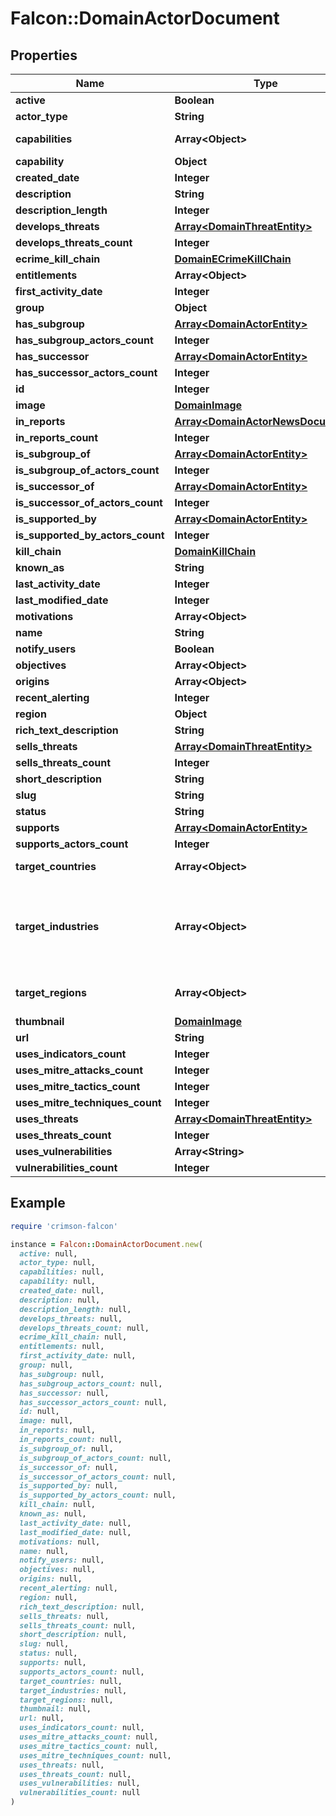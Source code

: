 # Falcon::DomainActorDocument

## Properties

| Name | Type | Description | Notes |
| ---- | ---- | ----------- | ----- |
| **active** | **Boolean** | Boolean field marking if actor is active |  |
| **actor_type** | **String** | Actor type, one of: targeted, ecrime | [optional] |
| **capabilities** | **Array&lt;Object&gt;** | actor&#39;s capabilities, some examples: RAT,Ransomware,Spearphishing,Downloader,Backdoor,InformationStealer,exploit,CredentialHarvesting,dropper,DenialOfService,Loader,Phishing |  |
| **capability** | **Object** |  | [optional] |
| **created_date** | **Integer** | Actor&#39;s document creation date when it was added to the Falcon portal in unix timestamp format |  |
| **description** | **String** | Actor&#39;s text description, partially containing structured data from other fields | [optional] |
| **description_length** | **Integer** |  | [optional] |
| **develops_threats** | [**Array&lt;DomainThreatEntity&gt;**](DomainThreatEntity.md) |  | [optional] |
| **develops_threats_count** | **Integer** |  | [optional] |
| **ecrime_kill_chain** | [**DomainECrimeKillChain**](DomainECrimeKillChain.md) |  | [optional] |
| **entitlements** | **Array&lt;Object&gt;** | Field used to filter user&#39;s access to actor documents | [optional] |
| **first_activity_date** | **Integer** | Actor&#39;s first activity observed date in unix timestamp format |  |
| **group** | **Object** |  | [optional] |
| **has_subgroup** | [**Array&lt;DomainActorEntity&gt;**](DomainActorEntity.md) |  | [optional] |
| **has_subgroup_actors_count** | **Integer** |  | [optional] |
| **has_successor** | [**Array&lt;DomainActorEntity&gt;**](DomainActorEntity.md) |  | [optional] |
| **has_successor_actors_count** | **Integer** |  | [optional] |
| **id** | **Integer** | Numerical ID for the Actor |  |
| **image** | [**DomainImage**](DomainImage.md) |  | [optional] |
| **in_reports** | [**Array&lt;DomainActorNewsDocument&gt;**](DomainActorNewsDocument.md) |  | [optional] |
| **in_reports_count** | **Integer** |  | [optional] |
| **is_subgroup_of** | [**Array&lt;DomainActorEntity&gt;**](DomainActorEntity.md) |  | [optional] |
| **is_subgroup_of_actors_count** | **Integer** |  | [optional] |
| **is_successor_of** | [**Array&lt;DomainActorEntity&gt;**](DomainActorEntity.md) |  | [optional] |
| **is_successor_of_actors_count** | **Integer** |  | [optional] |
| **is_supported_by** | [**Array&lt;DomainActorEntity&gt;**](DomainActorEntity.md) |  | [optional] |
| **is_supported_by_actors_count** | **Integer** |  | [optional] |
| **kill_chain** | [**DomainKillChain**](DomainKillChain.md) |  | [optional] |
| **known_as** | **String** | Alternative names and community identifiers of an actor |  |
| **last_activity_date** | **Integer** | Actor&#39;s last (most recent) activity observed date in unix timestamp format |  |
| **last_modified_date** | **Integer** | Actor&#39;s document last modified date in unix timestamp format |  |
| **motivations** | **Array&lt;Object&gt;** | Actor&#39;s activity motivation, one of: State-Sponsored, Criminal, Hacktivism |  |
| **name** | **String** | Actor&#39;s name, composed of 2 words | [optional] |
| **notify_users** | **Boolean** | internal field |  |
| **objectives** | **Array&lt;Object&gt;** | Actor&#39;s activity objectives, one of: IntelligenceGathering, FinancialGain, IntellectualPropertyTheft, defacement, Destruction, DenialOfService |  |
| **origins** | **Array&lt;Object&gt;** | represents origin of actor&#39;s activity and/or members, some examples: China,Russian Federation,Eastern Europe,Iran,East Asia, South Asia |  |
| **recent_alerting** | **Integer** | Recent CrowdStrike&#39;s finished intelligence alerting date in unix timestamp format | [optional] |
| **region** | **Object** |  | [optional] |
| **rich_text_description** | **String** | Rich text version of the description field | [optional] |
| **sells_threats** | [**Array&lt;DomainThreatEntity&gt;**](DomainThreatEntity.md) |  | [optional] |
| **sells_threats_count** | **Integer** |  | [optional] |
| **short_description** | **String** | Short version of the description field |  |
| **slug** | **String** | Name in url friendly format, lowercased and spaces replaced with dash | [optional] |
| **status** | **String** | Status of an actor, one of: Active, Inactive, Retired |  |
| **supports** | [**Array&lt;DomainActorEntity&gt;**](DomainActorEntity.md) |  | [optional] |
| **supports_actors_count** | **Integer** |  | [optional] |
| **target_countries** | **Array&lt;Object&gt;** | Target countries of actor&#39;s activity and attacks, slug value is a 2 characters code for the country value, some examples: United States,United Kingdom,Germany,India,Japan,France,Australia,Canada,China |  |
| **target_industries** | **Array&lt;Object&gt;** | Target economical industries of actor&#39;s activity and attacks. List of available values: Government, Financial Services, Technology, Telecommunications, Healthcare, Energy, Academic, Media, Aerospace, NGO, Manufacturing, Industrials and Engineering, Retail, Hospitality, Consulting and Professional Services, Opportunistic, Aviation, Defense, Transportation, Oil and Gas, Legal, Pharmaceutical, Logistics, Military, Automotive, Food and Beverage, Consumer Goods, Real Estate, Insurance, Agriculture, Chemicals, Utilities, Maritime, Extractive, Travel, Dissident, Cryptocurrency, Entertainment, National Government, Law Enforcement, Think Tanks, Local Government, Sports Organizations, Computer Gaming, Biomedical, Nonprofit, Financial Management &amp; Hedge Funds, Political Parties, Architectural and Engineering, Emergency Services, Social Media, International Government, Nuclear, Research Entities, Vocational and Higher-Level Education, eCommerce |  |
| **target_regions** | **Array&lt;Object&gt;** | Target geographic regions of actor&#39;s activity and attacks. List of available values: North America, Western Europe, Southeast Asia, Middle East, Eastern Europe, South Asia, South America, Oceania, East Asia, Central Africa, Northern Europe, Southern Europe, North Africa, Southern Africa, Central America, Central Asia, East Africa, West Africa, Caribbean |  |
| **thumbnail** | [**DomainImage**](DomainImage.md) |  | [optional] |
| **url** | **String** | URL at which actor profile can be accessed | [optional] |
| **uses_indicators_count** | **Integer** |  | [optional] |
| **uses_mitre_attacks_count** | **Integer** |  | [optional] |
| **uses_mitre_tactics_count** | **Integer** |  | [optional] |
| **uses_mitre_techniques_count** | **Integer** |  | [optional] |
| **uses_threats** | [**Array&lt;DomainThreatEntity&gt;**](DomainThreatEntity.md) |  | [optional] |
| **uses_threats_count** | **Integer** |  | [optional] |
| **uses_vulnerabilities** | **Array&lt;String&gt;** | Comma separated values of vulnerabilities by CVE codes that are exploited by actor | [optional] |
| **vulnerabilities_count** | **Integer** |  | [optional] |

## Example

```ruby
require 'crimson-falcon'

instance = Falcon::DomainActorDocument.new(
  active: null,
  actor_type: null,
  capabilities: null,
  capability: null,
  created_date: null,
  description: null,
  description_length: null,
  develops_threats: null,
  develops_threats_count: null,
  ecrime_kill_chain: null,
  entitlements: null,
  first_activity_date: null,
  group: null,
  has_subgroup: null,
  has_subgroup_actors_count: null,
  has_successor: null,
  has_successor_actors_count: null,
  id: null,
  image: null,
  in_reports: null,
  in_reports_count: null,
  is_subgroup_of: null,
  is_subgroup_of_actors_count: null,
  is_successor_of: null,
  is_successor_of_actors_count: null,
  is_supported_by: null,
  is_supported_by_actors_count: null,
  kill_chain: null,
  known_as: null,
  last_activity_date: null,
  last_modified_date: null,
  motivations: null,
  name: null,
  notify_users: null,
  objectives: null,
  origins: null,
  recent_alerting: null,
  region: null,
  rich_text_description: null,
  sells_threats: null,
  sells_threats_count: null,
  short_description: null,
  slug: null,
  status: null,
  supports: null,
  supports_actors_count: null,
  target_countries: null,
  target_industries: null,
  target_regions: null,
  thumbnail: null,
  url: null,
  uses_indicators_count: null,
  uses_mitre_attacks_count: null,
  uses_mitre_tactics_count: null,
  uses_mitre_techniques_count: null,
  uses_threats: null,
  uses_threats_count: null,
  uses_vulnerabilities: null,
  vulnerabilities_count: null
)
```

